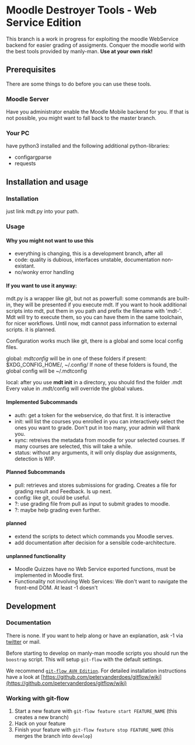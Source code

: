 # Moodle Destroyer Tools - Web Service Edition

This branch is a work in progress for exploiting the moodle WebService backend for easier grading of assigments.
Conquer the moodle world with the best tools provided by manly-man.
**Use at your own risk!**

## Prerequisites

There are some things to do before you can use these tools.

### Moodle Server

Have you administrator enable the Moodle Mobile backend for you.
If that is not possible, you might want to fall back to the master branch.

### Your PC

have python3 installed and the following additional python-libraries: 
* configargparse
* requests

## Installation and usage

### Installation

just link mdt.py into your path.

### Usage

#### Why you might not want to use this

* everything is changing, this is a development branch, after all
* code: quality is dubious, interfaces unstable, documentation non-existant.
* no/wonky error handling

#### If you want to use it anyway:

mdt.py is a wrapper like git, but not as powerfull:
 some commands are built-in, they will be presented if you execute mdt.
 If you want to hook additional scripts into mdt, put them in you path and prefix the filename with 'mdt-'.
 Mdt will try to execute them, so you can have them in the same toolchain, for nicer workflows.
 Until now, mdt cannot pass information to external scripts. it is planned.
 
Configuration works much like git, there is a global and some local config files.

global: *mdtconfig* will be in one of these folders if present: $XDG_CONFIG_HOME/, ~/.config/
If none of these folders is found, the global config will be ~/.mdtconfig

local: after you use **mdt init** in a directory, you should find the folder .mdt
Every value in .mdt/config will override the global values.


#### Implemented Subcommands

* auth: get a token for the webservice, do that first. It is interactive
* init: will list the courses you enrolled in you can interactively select the ones you want to grade.  Don't put in too many, your admin will thank you.
* sync: retreives the metadata from moodle for your selected courses. If many courses are selected, this will take a while.
* status: without any arguments, it will only display due assignments, detection is WIP.

#### Planned Subcommands

* pull: retrieves and stores submissions for grading. Creates a file for grading result and Feedback. Is up next.
* config: like git, could be useful.
* ?: use grading file from pull as input to submit grades to moodle.
* ?: maybe help grading even further.

#### planned

* extend the scripts to detect which commands you Moodle serves.
* add documentation after decision for a sensible code-architecture.

#### unplanned functionality

* Moodle Quizzes have no Web Service exported functions, must be implemented in Moodle first.
* Functionality not involving Web Services: We don't want to navigate the front-end DOM. At least -1 doesn't

## Development

### Documentation
There is none.
If you want to help along or have an explanation, ask -1 via [twitter](https://twitter.com/einsweniger/) or mail.

Before starting to develop on manly-man moodle scripts you should run the `boostrap` script.
This will setup `git-flow` with the default settings.

We recommend [`git-flow AVH Edition`](https://github.com/petervanderdoes/gitflow/).
For detailed installation instructions have a look at [https://github.com/petervanderdoes/gitflow/wiki](https://github.com/petervanderdoes/gitflow/wiki)

### Working with git-flow

1. Start a new feature with `git-flow feature start FEATURE_NAME` (this creates a new branch)
2. Hack on your feature
3. Finish your feature with `git-flow feature stop FEATURE_NAME` (this merges the branch into `develop`)


